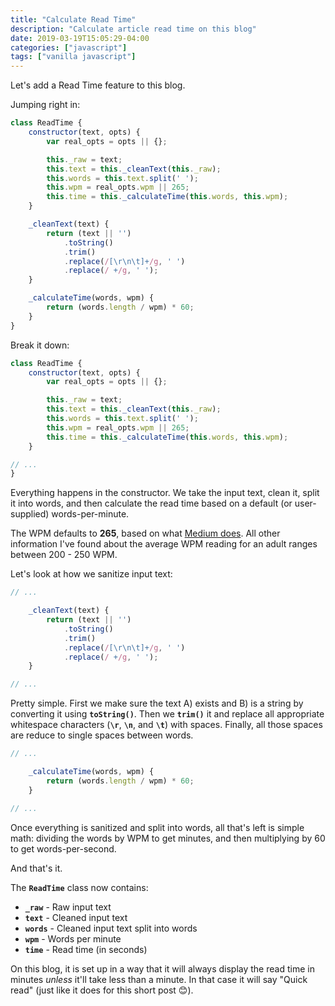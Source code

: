 ```yaml
---
title: "Calculate Read Time"
description: "Calculate article read time on this blog"
date: 2019-03-19T15:05:29-04:00
categories: ["javascript"]
tags: ["vanilla javascript"]
---
```


Let's add a Read Time feature to this blog.

Jumping right in:

```js
class ReadTime {
    constructor(text, opts) {
        var real_opts = opts || {};

        this._raw = text;
        this.text = this._cleanText(this._raw);
        this.words = this.text.split(' ');
        this.wpm = real_opts.wpm || 265;
        this.time = this._calculateTime(this.words, this.wpm);
    }

    _cleanText(text) {
        return (text || '')
            .toString()
            .trim()
            .replace(/[\r\n\t]+/g, ' ')
            .replace(/ +/g, ' ');
    }

    _calculateTime(words, wpm) {
        return (words.length / wpm) * 60;
    }
}
```

Break it down:

```js
class ReadTime {
    constructor(text, opts) {
        var real_opts = opts || {};

        this._raw = text;
        this.text = this._cleanText(this._raw);
        this.words = this.text.split(' ');
        this.wpm = real_opts.wpm || 265;
        this.time = this._calculateTime(this.words, this.wpm);
    }

// ...
}
```

Everything happens in the constructor. We take the input text, clean it, split
it into words, and then calculate the read time based on a default (or
user-supplied) words-per-minute.

The WPM defaults to **265**, based on what
<a href="https://help.medium.com/hc/en-us/articles/214991667-Read-time"
target="_blank">Medium does</a>. All other information I've found about the
average WPM reading for an adult ranges between 200 - 250 WPM.

Let's look at how we sanitize input text:

```js
// ...

    _cleanText(text) {
        return (text || '')
            .toString()
            .trim()
            .replace(/[\r\n\t]+/g, ' ')
            .replace(/ +/g, ' ');
    }

// ...
```

Pretty simple. First we make sure the text A) exists and B) is a string by
converting it using **`toString()`**. Then we **`trim()`** it and replace all
appropriate whitespace characters (**`\r`**, **`\n`**, and **`\t`**) with
spaces. Finally, all those spaces are reduce to single spaces between words.

```js
// ...

    _calculateTime(words, wpm) {
        return (words.length / wpm) * 60;
    }

// ...
```

Once everything is sanitized and split into words, all that's left is simple
math: dividing the words by WPM to get minutes, and then multiplying by 60 to
get words-per-second.

And that's it.

The **`ReadTime`** class now contains:

* **`_raw`** - Raw input text
* **`text`** - Cleaned input text
* **`words`** - Cleaned input text split into words
* **`wpm`** - Words per minute
* **`time`** - Read time (in seconds)

On this blog, it is set up in a way that it will always display the read time in
minutes _unless_ it'll take less than a minute. In that case it will say "Quick
read" (just like it does for this short post 😊).
